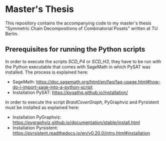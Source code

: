 # Master's Thesis

This repository contains the accompanying code to my master's thesis "Symmetric Chain Decompositions of Combinatorial Posets" written at TU Berlin.

## Prerequisites for running the Python scripts

In order to execute the scripts *SCD_P4* or *SCD_H3*, they have to be run with the Python executable that comes with SageMath in which PySAT was installed. The process is explained here:
 - SageMath: https://doc.sagemath.org/html/en/faq/faq-usage.html#how-do-i-import-sage-into-a-python-script 
 - Installation PySAT: https://pysathq.github.io/installation/

In order to execute the script *BraidCoverGraph*, PyGraphviz and Pyrsistent must be installed as explained here:
 
 - Installation PyGraphviz: https://pygraphviz.github.io/documentation/stable/install.html
 - Installation Pyrsistent: https://pyrsistent.readthedocs.io/en/v0.20.0/intro.html#installation
 
